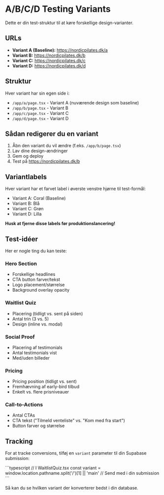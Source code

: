 # A/B/C/D Testing Variants

Dette er din test-struktur til at køre forskellige design-varianter.

## URLs

- **Variant A (Baseline):** https://nordicpilates.dk/a
- **Variant B:** https://nordicpilates.dk/b  
- **Variant C:** https://nordicpilates.dk/c
- **Variant D:** https://nordicpilates.dk/d

## Struktur

Hver variant har sin egen side i:
- `/app/a/page.tsx` - Variant A (nuværende design som baseline)
- `/app/b/page.tsx` - Variant B
- `/app/c/page.tsx` - Variant C  
- `/app/d/page.tsx` - Variant D

## Sådan redigerer du en variant

1. Åbn den variant du vil ændre (f.eks. `/app/b/page.tsx`)
2. Lav dine design-ændringer
3. Gem og deploy
4. Test på https://nordicpilates.dk/b

## Variantlabels

Hver variant har et farvet label i øverste venstre hjørne til test-formål:
- Variant A: Coral (Baseline)
- Variant B: Blå
- Variant C: Grøn
- Variant D: Lilla

**Husk at fjerne disse labels før produktionslancering!**

## Test-idéer

Her er nogle ting du kan teste:

### Hero Section
- Forskellige headlines
- CTA button farver/tekst
- Logo placement/størrelse
- Background overlay opacity

### Waitlist Quiz
- Placering (tidligt vs. sent på siden)
- Antal trin (3 vs. 5)
- Design (inline vs. modal)

### Social Proof
- Placering af testimonials
- Antal testimonials vist
- Med/uden billeder

### Pricing
- Pricing position (tidligt vs. sent)
- Fremhævning af early-bird tilbud
- Enkelt vs. flere prisniveauer

### Call-to-Actions
- Antal CTAs
- CTA tekst ("Tilmeld venteliste" vs. "Kom med fra start")
- Button farver og størrelse

## Tracking

For at tracke conversions, tilføj en `variant` parameter til din Supabase submission:

\`\`\`typescript
// I WaitlistQuiz.tsx
const variant = window.location.pathname.split('/')[1] || 'main'
// Send med i din submission
\`\`\`

Så kan du se hvilken variant der konverterer bedst i din database.

